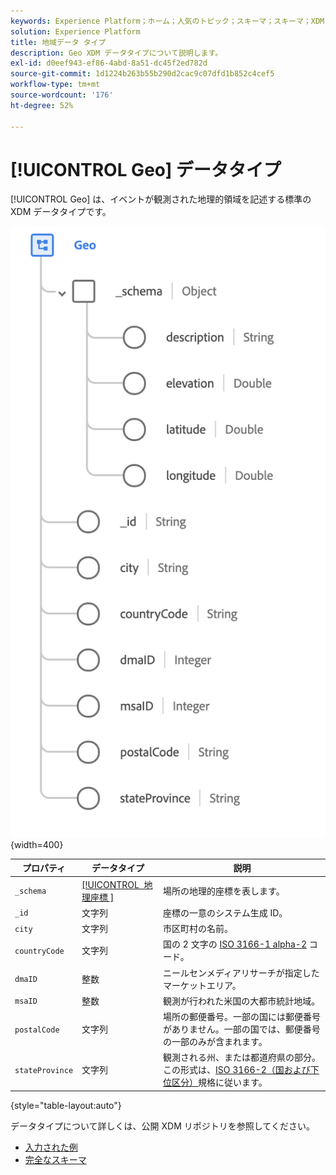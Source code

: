 ```yaml
---
keywords: Experience Platform；ホーム；人気のトピック；スキーマ；スキーマ；XDM；フィールド；スキーマ；スキーマ；地域；データタイプ；データタイプ；データタイプ；
solution: Experience Platform
title: 地域データ タイプ
description: Geo XDM データタイプについて説明します。
exl-id: d0eef943-ef86-4abd-8a51-dc45f2ed782d
source-git-commit: 1d1224b263b55b290d2cac9c07dfd1b852c4cef5
workflow-type: tm+mt
source-wordcount: '176'
ht-degree: 52%

---
```


# [!UICONTROL Geo] データタイプ

[!UICONTROL Geo] は、イベントが観測された地理的領域を記述する標準の XDM データタイプです。

![](../images/data-types/geo.png){width=400}

| プロパティ | データタイプ | 説明 |
| --- | --- | --- |
| `_schema` | [[!UICONTROL &#x200B; 地理座標 &#x200B;]](./geo-coordinates.md) | 場所の地理的座標を表します。 |
| `_id` | 文字列 | 座標の一意のシステム生成 ID。 |
| `city` | 文字列 | 市区町村の名前。 |
| `countryCode` | 文字列 | 国の 2 文字の <a href="https://datahub.io/core/country-list">ISO 3166-1 alpha-2</a> コード。 |
| `dmaID` | 整数 | ニールセンメディアリサーチが指定したマーケットエリア。 |
| `msaID` | 整数 | 観測が行われた米国の大都市統計地域。 |
| `postalCode` | 文字列 | 場所の郵便番号。一部の国には郵便番号がありません。一部の国では、郵便番号の一部のみが含まれます。 |
| `stateProvince` | 文字列 | 観測される州、または都道府県の部分。この形式は、[ISO 3166-2（国および下位区分）](https://www.unece.org/cefact/locode/subdivisions.html)規格に従います。 |

{style="table-layout:auto"}

データタイプについて詳しくは、公開 XDM リポジトリを参照してください。

* [ 入力された例 ](https://github.com/adobe/xdm/blob/master/components/datatypes/demographic/geo.example.1.json)
* [ 完全なスキーマ ](https://github.com/adobe/xdm/blob/master/components/datatypes/demographic/geo.schema.json)
